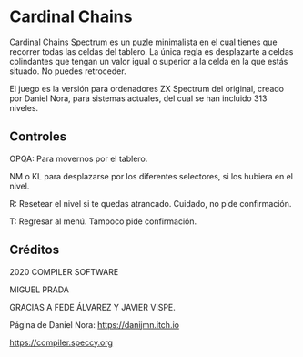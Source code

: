# Cardinal Chains

Cardinal Chains Spectrum es un puzle minimalista en el cual tienes que recorrer todas las celdas del tablero. La única regla es desplazarte a celdas colindantes que tengan un valor igual o superior a la celda en la que estás situado. No puedes retroceder.

El juego es la versión para ordenadores ZX Spectrum del original, creado por Daniel Nora, para sistemas actuales, del cual se han incluido 313 niveles.

## Controles

OPQA: Para movernos por el tablero.

NM o KL para desplazarse por los diferentes selectores, si los hubiera en el nivel.

R: Resetear el nivel si te quedas atrancado. Cuidado, no pide confirmación.

T: Regresar al menú. Tampoco pide confirmación.

## Créditos

2020 COMPILER SOFTWARE

MIGUEL PRADA

GRACIAS A FEDE ÁLVAREZ Y JAVIER VISPE.

Página de Daniel Nora: https://danijmn.itch.io

https://compiler.speccy.org